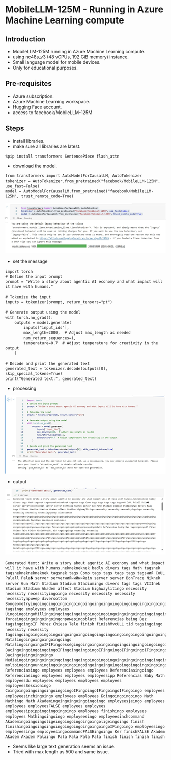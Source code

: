 # MobileLLM-125M - Running in Azure Machine Learning compute

## Introduction

- MobileLLM-125M running in Azure Machine Learning compute.
- using nc48s_v3 (48 vCPUs, 192 GiB memory) instance.
- Small language model for mobile devices.
- Only for educational purposes.

## Pre-requisites

- Azure subscription.
- Azure Machine Learning workspace.
- Hugging Face account.
- access to facebook/MobileLLM-125M

## Steps

- install libraries.
- make sure all libraries are latest.

```
%pip install transformers SentencePiece flash_attn
```

- download the model.

```
from transformers import AutoModelForCausalLM, AutoTokenizer
tokenizer = AutoTokenizer.from_pretrained("facebook/MobileLLM-125M", use_fast=False)
model = AutoModelForCausalLM.from_pretrained("facebook/MobileLLM-125M", trust_remote_code=True)
```

![info](https://github.com/balakreshnan/Samples2025/blob/main/AML/images/mobilellm125-1.jpg 'RagChat')

- set the message

```
import torch
# Define the input prompt
prompt = "Write a story about agentic AI economy and what impact will it have with humans."

# Tokenize the input
inputs = tokenizer(prompt, return_tensors="pt")

# Generate output using the model
with torch.no_grad():
    outputs = model.generate(
        inputs["input_ids"],
        max_length=2000,  # Adjust max_length as needed
        num_return_sequences=1,
        temperature=0.7  # Adjust temperature for creativity in the output
    )

# Decode and print the generated text
generated_text = tokenizer.decode(outputs[0], skip_special_tokens=True)
print("Generated text:", generated_text)
```

- processing

![info](https://github.com/balakreshnan/Samples2025/blob/main/AML/images/mobilellm125-2.jpg 'RagChat')

- output

![info](https://github.com/balakreshnan/Samples2025/blob/main/AML/images/mobilellm125-3.jpg 'RagChat')

```
Generated text: Write a story about agentic AI economy and what impact will it have with humans.neknekneknek badly divers tags Math tagsnek tagsnekneknekneknek tagsnek tags Como tags tags tags tags tagsний СоUL Palall Pala� server serverнийнийнийzin server server BonTrace Niknek server Gun Math Stadium Stadium Stadiumingo divers tags tags VIIInek Stadium Stadium Akadem affect Stadium highwaylitingo necessity necessity necessityingoingo necessity necessity necessity necessityпример diversottom Bongeometryingoingoingoingoingoingoingoingoingoingoingoingoingoingoingoingoingoingoingoingoingoingoingoingoingoingoingoingoingo tagsingo employees employees ÚingoingoingoMillingoingoingoingoingoingoingoingoingoingoingoingoingoingoingoingoingoingoingoingoingoпримерingoingoingoingoingoingoленняingoingo forceingoingoingoingoingoпримерingoblatt Referencias being Bez tagsingoingoIF Pérez Chiesa Tele finish finishMvcULL tid tagsingoingo necessity necessity tagsingoingoingoingoingoingoingoingoingoingoingoingoingoingoingoingoingoingoingoingoingoingoingoingoingoingoingoIFingoingoingoIFingoingoingoIFIFingoingoingoIFingoingoingoIFIFingoingoingoIFingoingoingoIFIFingoingoingoingoingoingoingoingoingoingoingoingoingoingoingoingoingoingoingoingoingoingoIFingoingoingoIFIFingoingoingoIFIFingoingo Natalingoingoingoingoingoingo NatalingoingoingoIFIFingoességingoingoingoingoingoingoingoingoingoingoingoingoingoingoingoingoingoingoingoingoingoingoingoingoIF BacingoingoingoingoingoIFingoingoingoingoIFingoingoIFingoingoIFingoingoingoIFingoingoIFingoingo Bacingoјеingoingoingo MediaingoingoingoingoingoingoingoingoingoingoingoingoingoingoingoingoingoingoingoingoingoIFingoingoingoPoolingoingoingo moltoingoingounningingoingoingoingoingoingoingoingoingoingoingoingoingo Referenciasingo employees employees employees Referenciasingoingo Referenciasingo employees employees employeesipp Referencias Baby Math employeesdu employees employees employees employees employeesSessioningo СоingoingoingoingoingoingoingoIFingoingoIFingoingoIFingoingo employees employeesinchingoingo employees employees Боingoingoingoingo Math Mathingo Math Akademingoingoingoingoingoingo employeesјеingo employees employees employeesFALSE employees employees employeesippippingoingoingoingo employees finishingo employees employees Mathingoingoingo employeesingo employeesinchcommand Akademingoingoingoligeingoingoingoingoingoligeingoingo finish finishingoingoingoingoingoingoingoingoingoingoIFingoingo employeesingo employeesingo employeesingocommandFALSEingoingo Ker finishFALSE Akadem Akadem Akadem Palaingo Pala Pala Pala Pala finish finish finish finish 
```

- Seems like large text generation seems an issue.
- Tried with max length as 500 and same issue.